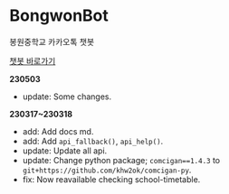# BongwonBot
봉원중학교 카카오톡 챗봇

[챗봇 바로가기](https://pf.kakao.com/_TBYmb)

**230503**
- update: Some changes.

**230317~230318**
- add: Add docs md.
- add: Add `api_fallback()`, `api_help()`.
- update: Update all api.
- update: Change python package; `comcigan==1.4.3` to `git+https://github.com/khw2ok/comcigan-py`.
- fix: Now reavailable checking school-timetable.